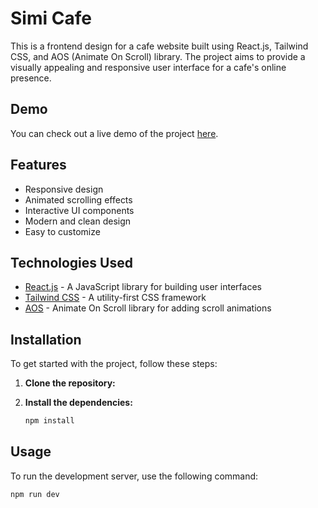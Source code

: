 # Simi Cafe

This is a frontend design for a cafe website built using React.js, Tailwind CSS, and AOS (Animate On Scroll) library. The project aims to provide a visually appealing and responsive user interface for a cafe's online presence.

## Demo

You can check out a live demo of the project [here](https://simi-cafe.netlify.app/).

## Features

- Responsive design
- Animated scrolling effects
- Interactive UI components
- Modern and clean design
- Easy to customize

## Technologies Used

- [React.js](https://reactjs.org/) - A JavaScript library for building user interfaces
- [Tailwind CSS](https://tailwindcss.com/) - A utility-first CSS framework
- [AOS](https://michalsnik.github.io/aos/) - Animate On Scroll library for adding scroll animations

## Installation

To get started with the project, follow these steps:

1. **Clone the repository:**

2. **Install the dependencies:**
   ```sh
   npm install
   ```

## Usage

To run the development server, use the following command:

```sh
npm run dev
```
